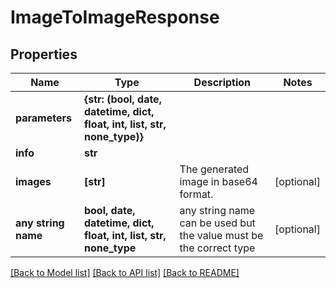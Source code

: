 # ImageToImageResponse


## Properties
Name | Type | Description | Notes
------------ | ------------- | ------------- | -------------
**parameters** | **{str: (bool, date, datetime, dict, float, int, list, str, none_type)}** |  | 
**info** | **str** |  | 
**images** | **[str]** | The generated image in base64 format. | [optional] 
**any string name** | **bool, date, datetime, dict, float, int, list, str, none_type** | any string name can be used but the value must be the correct type | [optional]

[[Back to Model list]](../README.md#documentation-for-models) [[Back to API list]](../README.md#documentation-for-api-endpoints) [[Back to README]](../README.md)


